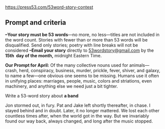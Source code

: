 https://press53.com/53word-story-contest


## Prompt and criteria

**–Your story must be 53 words**—no more, no less—titles are not included in the word count. Stories with fewer than or more than 53 words will be disqualified. Send only stories; poetry with line breaks will not be considered
**–Email your story** directly to [53wordstory@gmail.com](mailto:53wordstory@gmail.com?subject=53-Word%20Story%20Contest%20Entry) by the **15th  day of the month,** midnight Eastern Time.

**Our Prompt for April:** Of the many collective nouns used for animals—crash, herd, conspiracy, business, murder, prickle, fever, shiver, and galaxy, to name a few—one obvious one seems to be missing. Humans use it often in unifying places: marriages, people, music, colors and striations, even machinery, and anything else we need just a bit tighter.

Write a 53-word story about **a band**

Jon stormed out, in fury. Pat and Jake left shortly thereafter, in chase. I stayed behind and in doubt. Later, it no longer mattered. We lost each other countless times after, when the world got in the way. But we invariably found our way back, always changed, and long after the music stopped. 